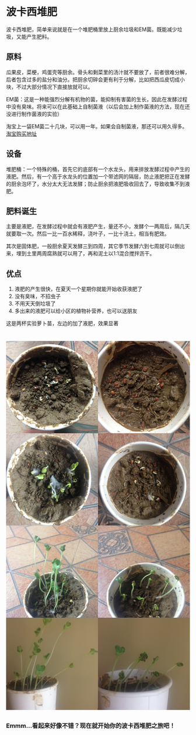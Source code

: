 # 波卡西堆肥
波卡西堆肥，简单来说就是在一个堆肥桶里放上厨余垃圾和EM菌。既能减少垃圾，又能产生肥料。

## 原料
瓜果皮，菜梗，鸡蛋壳等厨余。骨头和剩菜里的汤汁就不要放了，前者很难分解，后者包含过多的盐分和油分。把厨余切碎会更有利于分解，比如把西瓜皮切成小块，不过大部分情况下直接放就可以。

EM菌：这是一种能强烈分解有机物的菌，能抑制有害菌的生长，因此在发酵过程中没有臭味。将来可以在此基础上自制菌液（以后会加上制作菌液的方法，现在还没进行制作菌液的实验）

淘宝上一袋EM菌二十几块，可以用一年。如果会自制菌液，那还可以用久得多。[淘宝购买地址](https://item.taobao.com/item.htm?spm=a230r.1.14.33.b66d2d8bbv4KiU&id=36405284067&ns=1&abbucket=18#detail)

## 设备
堆肥桶：一个特殊的桶，首先它的底部有一个水龙头，用来排放发酵过程中产生的液肥。然后，有一个高于水龙头的位置加一个带滤网的隔层，防止液肥把正在发酵的厨余泡坏了，水分太大无法发酵；防止厨余把液肥吸收回去了，导致收集不到液肥。

## 肥料诞生
主要是液肥，在发酵过程中就会有液肥产生，量还不小，发酵个一两周后，隔几天就要取一次。然后一比一百水稀释，浇叶子，一比十浇土，相当有肥效。

其次是固体肥，一般厨余夏天发酵三到四周，其它季节发酵六到七周就可以倒出来，埋到土里两周腐熟就可以用了，再和泥土以1:1混合搅拌沥干。

## 优点
1. 液肥的产生很快，在夏天一个星期你就能开始收获液肥了
2. 没有臭味，不招虫子
3. 不用天天倒垃圾了
4. 多出来的液肥可以给小区的植物补营养，也可以送朋友

这是两杯实验萝卜苗，左边的加了液肥，效果显著
<h1 align="center">
  <img src="compare.png"/>
</h1>


### Emmm...看起来好像不错？现在就开始你的波卡西堆肥之旅吧！